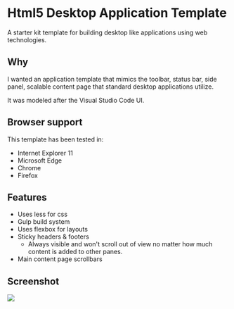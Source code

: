# Html5 Desktop Application Template
A starter kit template for building desktop like applications using web technologies.

## Why
I wanted an application template that mimics the toolbar, status bar, side panel, scalable content page that standard desktop applications utilize.

It was modeled after the Visual Studio Code UI.

## Browser support

This template has been tested in:
- Internet Explorer 11
- Microsoft Edge
- Chrome
- Firefox

## Features
 - Uses less for css
 - Gulp build system
 - Uses flexbox for layouts
 - Sticky headers & footers
 	- Always visible and won't scroll out of view no matter how much content is added to other panes.
 - Main content page scrollbars

## Screenshot

![](https://raw.githubusercontent.com/jsheely/html5-desktop-app-template/gh-pages/img/vscode-template.png)